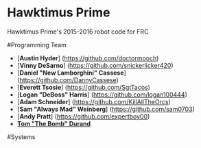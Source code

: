 # Hawktimus Prime 
Hawktimus Prime's 2015-2016 robot code for FRC

#Programming Team
- [**Austin Hyder**] (https://github.com/doctormooch)
- [**Vinny DeSarno**] (https://github.com/snickerlicker420)
- [**Daniel "New Lamborghini" Cassese**] (https://github.com/DannyCassese)
- [**Everett Tsosie**] (https://github.com/SgtTacos)
- [**Logan "DeBoss" Harris**] (https://github.com/logan100444)
- [**Adam Schneider**] (https://github.com/KillAllTheOrcs)
- [**Sam "Always Mad" Weinberg**] (https://github.com/sam0703)
- [**Andy Pratt**] (https://github.com/expertboy00)
- [**Tom "The Bomb" Durand**](https://github.com/DurandThomas)

#Systems
